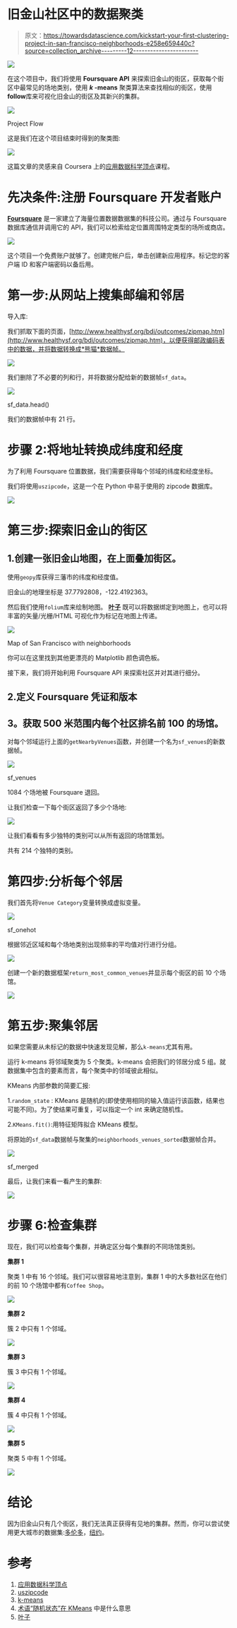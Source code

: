 # 旧金山社区中的数据聚类

> 原文：<https://towardsdatascience.com/kickstart-your-first-clustering-project-in-san-francisco-neighborhoods-e258e659440c?source=collection_archive---------12----------------------->

![](img/511f628da5bf33c09ba10255c977a8f8.png)

在这个项目中，我们将使用 **Foursquare API** 来探索旧金山的街区，获取每个街区中最常见的场地类别，使用 ***k* -means** 聚类算法来查找相似的街区，使用**follow**库来可视化旧金山的街区及其新兴的集群。

![](img/298f42a21020beb2d300e73e958c950b.png)

Project Flow

这是我们在这个项目结束时得到的聚类图:

![](img/826a4605e6b772b06dd96dcd07af0938.png)

这篇文章的灵感来自 Coursera 上的[应用数据科学顶点](https://www.coursera.org/learn/applied-data-science-capstone/)课程。

# 先决条件:注册 Foursquare 开发者账户

[**Foursquare**](https://foursquare.com/) 是一家建立了海量位置数据数据集的科技公司。通过与 Foursquare 数据库通信并调用它的 API，我们可以检索给定位置周围特定类型的场所或商店。

![](img/db0683ef401c4a40f4ccc2f7c36dee9a.png)

这个项目一个免费账户就够了。创建完帐户后，单击创建新应用程序。标记您的客户端 ID 和客户端密码以备后用。

# 第一步:从网站上搜集邮编和邻居

导入库:

我们抓取下面的页面，[http://www.healthysf.org/bdi/outcomes/zipmap.htm](http://www.healthysf.org/bdi/outcomes/zipmap.htm)，以便获得邮政编码表中的数据，并将数据转换成*熊猫*数据帧。

![](img/698bbfa74e396fbef753ecdd83732c9e.png)

我们删除了不必要的列和行，并将数据分配给新的数据帧`sf_data`。

![](img/39df3aaaaea1c180f825cc938c5215e6.png)

sf_data.head()

我们的数据帧中有 21 行。

# 步骤 2:将地址转换成纬度和经度

为了利用 Foursquare 位置数据，我们需要获得每个邻域的纬度和经度坐标。

我们将使用`uszipcode`，这是一个在 Python 中易于使用的 zipcode 数据库。

![](img/659f61a5042698f8d89e3fa81b3ee536.png)

# 第三步:探索旧金山的街区

## 1.创建一张旧金山地图，在上面叠加街区。

使用`geopy`库获得三藩市的纬度和经度值。

旧金山的地理坐标是 37.7792808，-122.4192363。

然后我们使用`folium`库来绘制地图。 [**叶子**](https://python-visualization.github.io/folium/) 既可以将数据绑定到地图上，也可以将丰富的矢量/光栅/HTML 可视化作为标记在地图上传递。

![](img/e8e2375b849e7ef6f1b51234f2b737fa.png)

Map of San Francisco with neighborhoods

你可以在这里找到其他更漂亮的 Matplotlib 颜色调色板。

接下来，我们将开始利用 Foursquare API 来探索社区并对其进行细分。

## 2.定义 Foursquare 凭证和版本

## **3。获取 500 米范围内每个社区排名前 100 的场馆。**

对每个邻域运行上面的`getNearbyVenues`函数，并创建一个名为`sf_venues`的新数据帧。

![](img/ff8c3a92d836dbb906df3fc08457e6ec.png)

sf_venues

1084 个场地被 Foursquare 退回。

让我们检查一下每个街区返回了多少个场地:

![](img/9bf959e34a12d084eea1c510565549ee.png)

让我们看看有多少独特的类别可以从所有返回的场馆策划。

共有 214 个独特的类别。

# 第四步:分析每个邻居

我们首先将`Venue Category`变量转换成虚拟变量。

![](img/391366377c66a1e9790a02d9e0094edc.png)

sf_onehot

根据邻近区域和每个场地类别出现频率的平均值对行进行分组。

![](img/2a67c803175a24ab6bf4b2abfe3444e8.png)

创建一个新的数据框架`return_most_common_venues`并显示每个街区的前 10 个场馆。

![](img/3264988401b58497f9bae29d775d96f4.png)

# 第五步:聚集邻居

如果您需要从未标记的数据中快速发现见解，那么`k-means`尤其有用。

运行 k-means 将邻域聚类为 5 个聚类。k-means 会把我们的邻居分成 5 组。就数据集中包含的要素而言，每个聚类中的邻域彼此相似。

KMeans 内部参数的简要汇报:

1.`random_state` : KMeans 是随机的(即使使用相同的输入值运行该函数，结果也可能不同)。为了使结果可重复，可以指定一个 int 来确定随机性。

2.`KMeans.fit()`:用特征矩阵拟合 KMeans 模型。

将原始的`sf_data`数据帧与聚集的`neighborhoods_venues_sorted`数据帧合并。

![](img/b1d5018523a87645c3f408edbe1661ff.png)

sf_merged

最后，让我们来看一看产生的集群:

![](img/8ba311ed7e67988dae6ecab01dfd70a4.png)

# 步骤 6:检查集群

现在，我们可以检查每个集群，并确定区分每个集群的不同场馆类别。

**集群 1**

聚类 1 中有 16 个邻域。我们可以很容易地注意到，集群 1 中的大多数社区在他们的前 10 个场馆中都有`Coffee Shop`。

![](img/3011c79d5e6ebfdc859e46f1036b975a.png)

**集群 2**

簇 2 中只有 1 个邻域。

![](img/77b2bf171741d039f1f5df1a50043100.png)

**集群 3**

簇 3 中只有 1 个邻域。

![](img/34f3873f5f11234cf41cf90295f914b4.png)

**集群 4**

簇 4 中只有 1 个邻域。

![](img/19021b98f641daa49a72ae08ca1462f2.png)

**集群 5**

聚类 5 中有 1 个邻域。

![](img/43bb7d067cbbe5fde1cb9bb44217e9f3.png)

# 结论

因为旧金山只有几个街区，我们无法真正获得有见地的集群。然而，你可以尝试使用更大城市的数据集:[多伦多](https://en.wikipedia.org/wiki/List_of_postal_codes_of_Canada:_M)，[纽约](https://cocl.us/new_york_dataset)。

# 参考

1.  [应用数据科学顶点](https://www.coursera.org/learn/applied-data-science-capstone/)
2.  [uszipcode](https://pypi.org/project/uszipcode/)
3.  [k-means](https://scikit-learn.org/stable/modules/clustering.html#k-means)
4.  [术语“随机状态”在 KMeans](https://stackoverflow.com/a/46108862/8078036) 中是什么意思
5.  [叶子](https://python-visualization.github.io/folium/)